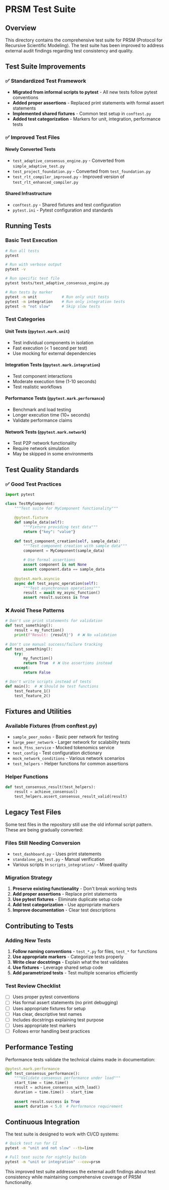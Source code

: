 # PRSM Test Suite

## Overview

This directory contains the comprehensive test suite for PRSM (Protocol for Recursive Scientific Modeling). The test suite has been improved to address external audit findings regarding test consistency and quality.

## Test Suite Improvements

### ✅ Standardized Test Framework
- **Migrated from informal scripts to pytest** - All new tests follow pytest conventions
- **Added proper assertions** - Replaced print statements with formal assert statements
- **Implemented shared fixtures** - Common test setup in `conftest.py`
- **Added test categorization** - Markers for unit, integration, performance tests

### ✅ Improved Test Files

#### Newly Converted Tests
- `test_adaptive_consensus_engine.py` - Converted from `simple_adaptive_test.py`
- `test_project_foundation.py` - Converted from `test_foundation.py`
- `test_rlt_compiler_improved.py` - Improved version of `test_rlt_enhanced_compiler.py`

#### Shared Infrastructure
- `conftest.py` - Shared fixtures and test configuration
- `pytest.ini` - Pytest configuration and standards

## Running Tests

### Basic Test Execution
```bash
# Run all tests
pytest

# Run with verbose output
pytest -v

# Run specific test file
pytest tests/test_adaptive_consensus_engine.py

# Run tests by marker
pytest -m unit           # Run only unit tests
pytest -m integration    # Run only integration tests
pytest -m "not slow"     # Skip slow tests
```

### Test Categories

#### Unit Tests (`@pytest.mark.unit`)
- Test individual components in isolation
- Fast execution (< 1 second per test)
- Use mocking for external dependencies

#### Integration Tests (`@pytest.mark.integration`)
- Test component interactions
- Moderate execution time (1-10 seconds)
- Test realistic workflows

#### Performance Tests (`@pytest.mark.performance`)
- Benchmark and load testing
- Longer execution time (10+ seconds)
- Validate performance claims

#### Network Tests (`@pytest.mark.network`)
- Test P2P network functionality
- Require network simulation
- May be skipped in some environments

## Test Quality Standards

### ✅ Good Test Practices
```python
import pytest

class TestMyComponent:
    """Test suite for MyComponent functionality"""
    
    @pytest.fixture
    def sample_data(self):
        """Fixture providing test data"""
        return {"key": "value"}
    
    def test_component_creation(self, sample_data):
        """Test component creation with sample data"""
        component = MyComponent(sample_data)
        
        # Use formal assertions
        assert component is not None
        assert component.data == sample_data
        
    @pytest.mark.asyncio
    async def test_async_operation(self):
        """Test asynchronous operations"""
        result = await my_async_function()
        assert result.success is True
```

### ❌ Avoid These Patterns
```python
# Don't use print statements for validation
def test_something():
    result = my_function()
    print(f"Result: {result}")  # ❌ No validation
    
# Don't use manual success/failure tracking
def test_something():
    try:
        my_function()
        return True  # ❌ Use assertions instead
    except:
        return False

# Don't write scripts instead of tests
def main():  # ❌ Should be test functions
    test_feature_1()
    test_feature_2()
```

## Fixtures and Utilities

### Available Fixtures (from conftest.py)
- `sample_peer_nodes` - Basic peer network for testing
- `large_peer_network` - Larger network for scalability tests
- `mock_ftns_service` - Mocked tokenomics service
- `test_config` - Test configuration dictionary
- `mock_network_conditions` - Various network scenarios
- `test_helpers` - Helper functions for common assertions

### Helper Functions
```python
def test_consensus_result(test_helpers):
    result = achieve_consensus()
    test_helpers.assert_consensus_result_valid(result)
```

## Legacy Test Files

Some test files in the repository still use the old informal script pattern. These are being gradually converted:

### Files Still Needing Conversion
- `test_dashboard.py` - Uses print statements
- `standalone_pq_test.py` - Manual verification
- Various scripts in `scripts_integration/` - Mixed quality

### Migration Strategy
1. **Preserve existing functionality** - Don't break working tests
2. **Add proper assertions** - Replace print statements
3. **Use pytest fixtures** - Eliminate duplicate setup code
4. **Add test categorization** - Use appropriate markers
5. **Improve documentation** - Clear test descriptions

## Contributing to Tests

### Adding New Tests
1. **Follow naming conventions** - `test_*.py` for files, `test_*` for functions
2. **Use appropriate markers** - Categorize tests properly
3. **Write clear docstrings** - Explain what the test validates
4. **Use fixtures** - Leverage shared setup code
5. **Add parametrized tests** - Test multiple scenarios efficiently

### Test Review Checklist
- [ ] Uses proper pytest conventions
- [ ] Has formal assert statements (no print debugging)
- [ ] Uses appropriate fixtures for setup
- [ ] Has clear, descriptive test names
- [ ] Includes docstrings explaining test purpose
- [ ] Uses appropriate test markers
- [ ] Follows error handling best practices

## Performance Testing

Performance tests validate the technical claims made in documentation:

```python
@pytest.mark.performance
def test_consensus_performance():
    """Validate consensus performance under load"""
    start_time = time.time()
    result = achieve_consensus_with_load()
    duration = time.time() - start_time
    
    assert result.success is True
    assert duration < 5.0  # Performance requirement
```

## Continuous Integration

The test suite is designed to work with CI/CD systems:

```bash
# Quick test run for CI
pytest -m "unit and not slow" --tb=line

# Full test suite for nightly builds
pytest -m "unit or integration" --cov=prsm
```

This improved test suite addresses the external audit findings about test consistency while maintaining comprehensive coverage of PRSM functionality.